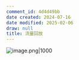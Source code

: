 ```yaml
---
comment_id: 4d4d49bb
date created: 2024-07-16
date modified: 2025-02-06
draw: null
title: 流量回放
---
```

![image.png|1000](https://imagehosting4picgo.oss-cn-beijing.aliyuncs.com/imagehosting/fix-dir%2Fpicgo%2Fpicgo-clipboard-images%2F2024%2F07%2F16%2F14-33-06-93d2603f993b013bc7b3b1d8412cb2ba-20240716143306-612192.png)
